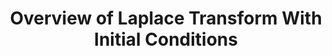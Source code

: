 ---
title: "Overview of Laplace Transform With Initial Conditions"
published: true
morea_id: reading-laplaceinitial-pdf
morea_summary: "9 pages to overview analyzing circuits with Laplace transform"
morea_url: /EE213/morea/topic-laplaceinitial/LaplaceElements&InitialConditions.pdf
morea_type: reading
morea_sort_order: 2
morea_labels:
  - Reference
  - PDF
---